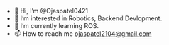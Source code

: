 - 👋 Hi, I’m @Ojaspatel0421
- 👀 I’m interested in Robotics, Backend Devlopment.
- 🌱 I’m currently learning ROS. 
- 📫 How to reach me ojaspatel2104@gmail.com
